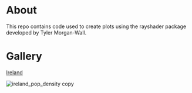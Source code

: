 # About

This repo contains code used to create plots using the rayshader package developed by Tyler Morgan-Wall.

# Gallery
[Ireland](https://github.com/TomWalsh11/rayshader_plots/tree/main/plots/ireland)

![ireland_pop_density copy](https://user-images.githubusercontent.com/105279757/219968125-fd424067-a621-4195-a168-b6bd3be61e5a.png)
